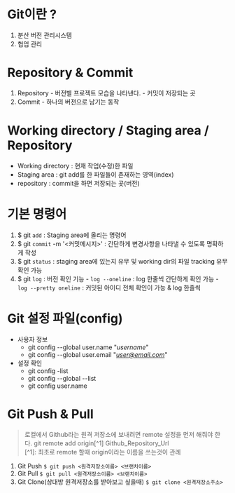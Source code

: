 # Git이란 ?
  1. 분산 버전 관리시스템
  2. 협업 관리 

# Repository & Commit 
  1. Repository
    - 버전별 프로젝트 모습을 나타낸다.
    - 커밋이 저장되는 곳
  2. Commit
    - 하나의 버젼으로 남기는 동작

# Working directory / Staging area / Repository
  - Working directory : 현재 작업(수정)한 파일
  - Staging area : git add를 한 파일들이 존재하는 영역(index)
  - repository : commit을 하면 저장되는 곳(버전)

# 기본 명령어
  1. $ git `add` <file> : Staging area에 올리는 명령어
  2. $ git `commit` -m '<커밋메시지>' : 간단하게 변경사항을 나타낼 수 있도록 명확하게 작성
  3. $ git `status` : staging area에 있는지 유무 및 working dir의 파일 tracking 유무 확인 가능
  4. $ git `log` : 버전 확인 기능 
    - `log --oneline` : log 한줄씩 간단하게 확인 가능
    - `log --pretty oneline` : 커밋된 아이디 전체 확인이 가능 & log 한줄씩

# Git 설정 파일(config)
  - 사용자 정보 
    * git config --global user.name "*username*"
    * git config --global user.email "*user@email.com*"
  - 설정 확인
    * git config -list
    * git config --global --list
    * git config user.name

# Git Push & Pull 
  > 로컬에서 Github라는 원격 저장소에 보내려면 remote 설정을 먼저 해줘야 한다.
  > git remote add origin[^1] Github_Repository_Url </br>
    [^1]: 최초로 remote 할때 origin이라는 이름을 쓰는것이 관례
  
  1. Git Push
  ```$ git push <원격저장소이름> <브랜치이름>```
  2. Git Pull
  ```$ git pull <원격저장소이름> <브랜치이름>```
  3. Git Clone(상대방 원격저장소를 받아보고 싶을때) 
  ```$ git clone <원격저장소주소>```
  

  
